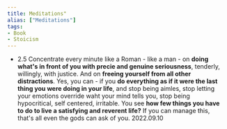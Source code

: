 ```yaml
---
title: Meditations"
alias: ["Meditations"]
tags:
- Book
- Stoicism
---
```


- 2.5 Concentrate every minute like a Roman - like a man - on **doing what's in front of you with precie and genuine seriousness**, tenderly, willingly, with justice. And on **freeing yourself from all other distractions**. Yes, you can - if you **do everything as if it were the last thing you were doing in your life**, and stop being aimles, stop letting your emotions override waht your mind tells you, stop being hypocritical, self centered, irritable. You see **how few things you have to do to live a satisfying and reverent life?** If you can manage this, that's all even the gods can ask of you. 2022.09.10 